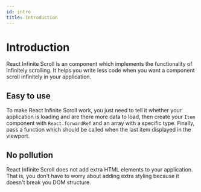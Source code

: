```yaml
---
id: intro
title: Introduction
---
```


# Introduction

React Infinite Scroll is an component which implements the functionality of infinitely scrolling. It helps you write less code when you want a component scroll infinitely in your application.

## Easy to use

To make React Infinite Scroll work, you just need to tell it whether your application is loading and are there more data to load, then create your `Item` component with `React.forwardRef` and an array with a specific type. Finally, pass a function which should be called when the last item displayed in the viewport.

## No pollution

React Infinite Scroll does not add extra HTML elements to your application. That is, you don't have to worry about adding extra styling because it doesn't break you DOM structure.

